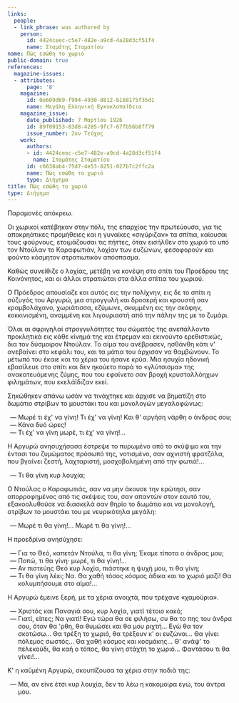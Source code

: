 ```yaml
---
links:
  people:
  - link_phrase: was authored by
    person:
      id: 4424ceec-c5e7-482e-a9cd-4a28d3cf51f4
      name: Σταμάτης Σταματίου
name: Πώς εσώθη το χωριό
public-domain: true
references:
  magazine-issues:
  - attributes:
      page: '8'
    magazine:
      id: 0e609d69-f994-4930-8812-b188175f35d1
      name: Μεγάλη Ελληνική Εγκυκλοπαίδεια
    magazine_issue:
      date_published: 7 Μαρτίου 1926
      id: 89f09153-83d8-4285-9fc7-67fb56b8ff79
      issue_number: 2ον Τεύχος
    work:
      authors:
      - id: 4424ceec-c5e7-482e-a9cd-4a28d3cf51f4
        name: Σταμάτης Σταματίου
      id: c6638ab4-75d7-4e53-8251-027b7c2ffc2a
      name: Πώς εσώθη το χωριό
      type: Διήγημα
title: Πώς εσώθη το χωριό
type: Διήγημα
---
```


<main class="content" itemprop="text">
<p>Παραμονές απόκρεω.</p>

<p>Οι χωρικοί κατέβηκαν στην πόλι, της επαρχίας την πρωτεύουσα, για τις αποκρηάτικες προμήθειες και η γυναίκες «σιγύριζαν»
τα σπίτια, καίουσαι τους φούρνους, ετοιμάζουσαι τις πήττες, όταν εισήλθεν στο χωριό το υπό τον Ντούλαν το Καραφωτιάν,
λοχίαν των ευζώνων, φεσοφορούν και φούντο κόσμητον στρατιωτικόν απόσπασμα.</p>

<p>Καθώς συνείθιζε ο λοχίας, μετέβη να κονέψη στο σπίτι του Προέδρου της Κοινόνητος, και οι άλλοι στρατιώται στα άλλα
σπίτια του χωριού.</p>

<p>Ο Πρόεδρος απουσίαζε και αυτός εις την πολίχνην, εις δε το σπίτι η σύζυγός του Αργυρώ, μια στρογγυλή και δροσερή και
κρουστή σαν κραμβολάχανο, χωριάτισσα, εζύμωνε, σκυμμένη εις την σκάφην, κοκκινισμένη, αναμμένη και λιγουριαστή από την
πάλην της με το ζυμάρι.</p>

<p>Όλαι αι σφριγηλαί στρογγυλότητες του σώματός της ανεπάλλοντο προκλητικά εις κάθε κίνημά της και έτρεμαν και εκινούντο
ερεθιστικώς, δια τον δύσμοιρον Ντούλαν. Το αίμα του ανέβρασεν, ησθάνθη κάτι ν' ανεβαίνει στο κεφάλι του, και τα μάτια
του άρχισαν να θαμβώνουν. Το μέτωπό του έκαιε και τα χέρια του ήσανε κρύα. Μια ησυχία ηδονική εβασίλευε στο σπίτι και
δεν ηκούετο παρά το «γλύτσισμα» της ανακατευόμενης ζύμης, που του εφαίνετο σαν βροχή κρυσταλλόηχων φιλημάτων, που
εκελάϊδιζαν εκεί.</p>

<p>Σηκώθηκεν απάνω ωσάν να τινάχτηκε και άρχισε να βηματίζη στο δωμάτιο στρίβων το μουστάκι του και μονολογών μεγαλοφώνως:</p>

<ol style="list-style-type: '&mdash; '">
  <li>Μωρέ τι έχ' να γίνη! Τι έχ' να γίνη! Και θ' αργήση νάρθη ο άνδρας σου;</li>
  <li>Κάνα δυό ώρες!</li>
  <li>Τι έχ' να γίνη μωρέ, τι έχ' να γίνη!...</li>
</ol>

<p>Η Αργυρώ ανησυχήσασα έστρεψε το πυρωμένο από το σκύψιμο και την έντασι του ζυμώματος πρόσωπό της, νοτισμένο, σαν αχνιστή
φρατζόλα, που βγαίνει ζεστή, λαχταριστή, μοσχοβολημένη από την φωτιά!...</p>

<ol style="list-style-type: '&mdash; '">
  <li>Τι θα γίνη κυρ λουχία;</li>
</ol>

<p>Ο Ντούλας ο Καραφωτιάς, σαν να μην άκουσε την ερώτησι, σαν απορροφημένος από τις σκέψεις του, σαν απαντών στον εαυτό
του, εξακοολυθούσε να διασκελά σαν θηρίο το δωμάτιο και να μονολογή, στρίβων το μουστάκι του με νευρικότηλα μεγάλη:</p>

<ol style="list-style-type: '&mdash; '">
  <li>Μωρέ τι θα γίνη!... Μωρέ τι θα γίνη!...</li>
</ol>

<p>Η προεδρίνα ανησύχησε:</p>

<ol style="list-style-type: '&mdash; '">
  <li>Για το Θεό, καπετάν Ντούλα, τι θα γίνη; Έκαμε τίποτα ο άνδρας μου;</li>
  <li>Ποπώ, τι θα γίνη· μωρέ, τι θα γίνη!...</li>
  <li>Αν πιστεύης Θεό κυρ λοχία, πιάστηκε η ψυχή μου, τι θα γίνη;</li>
  <li>Τι θα γίνη λέει; Να. Θα χαθή τόσος κόσμος άδικα και το χωριό μαζί! Θα κολυμπήσουμε στο αίμα!...</li>
</ol>

<p>Η Αργυρώ έμεινε ξερή, με τα χέρια ανοιχτά, που τρέχανε «χαμούρια».</p>

<ol style="list-style-type: '&mdash; '">
  <li>Χριστός και Παναγιά σου, κυρ λοχία, γιατί τέτοιο κακό;</li>
  <li>
    Γιατί, είπες; Να γιατί! Εγώ τώρα θα σε φιλήσω, συ θα το πης του άνδρα σου, όταν θα 'ρθη, θα θυμώσει και θα μου
    ριχτή... Εγώ θα τον σκοτώσω... Θα τρέξη το χωριό, θα τρέξουν κ' οι ευζώνοι... Θα γίνει πόλεμος σωστός... Θα χαθή
    κόσμος και κοσμάκης... Θ' ανάψ' το πελεκούδι, θα καή ο τόπος, θα γίνη στάχτη το χωριό... Φαντάσου τι θα γίνει!...
  </li>
</ol>

<p>Κ' η καϋμένη Αργυρώ, σκουπίζουσα τα χέρια στην ποδιά της:</p>

<ol style="list-style-type: '&mdash; '">
  <li>Μα, αν είνε έτσι κυρ λουχία, δεν το λέω η κακομοίρα εγώ, του άντρα μου.</li>
</ol>
</main>
